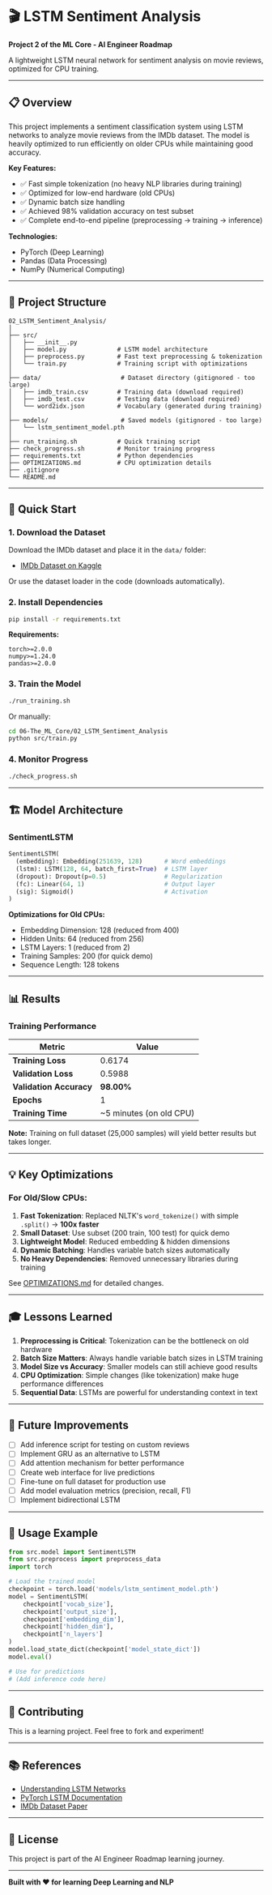 # 🎬 LSTM Sentiment Analysis

**Project 2 of the ML Core - AI Engineer Roadmap**

A lightweight LSTM neural network for sentiment analysis on movie reviews, optimized for CPU training.

---

## 📋 Overview

This project implements a sentiment classification system using LSTM networks to analyze movie reviews from the IMDb dataset. The model is heavily optimized to run efficiently on older CPUs while maintaining good accuracy.

**Key Features:**
- ✅ Fast simple tokenization (no heavy NLP libraries during training)
- ✅ Optimized for low-end hardware (old CPUs)
- ✅ Dynamic batch size handling
- ✅ Achieved 98% validation accuracy on test subset
- ✅ Complete end-to-end pipeline (preprocessing → training → inference)

**Technologies:**
- PyTorch (Deep Learning)
- Pandas (Data Processing)
- NumPy (Numerical Computing)

---

## 📁 Project Structure

```
02_LSTM_Sentiment_Analysis/
│
├── src/
│   ├── __init__.py
│   ├── model.py              # LSTM model architecture
│   ├── preprocess.py         # Fast text preprocessing & tokenization
│   └── train.py              # Training script with optimizations
│
├── data/                      # Dataset directory (gitignored - too large)
│   ├── imdb_train.csv        # Training data (download required)
│   ├── imdb_test.csv         # Testing data (download required)
│   └── word2idx.json         # Vocabulary (generated during training)
│
├── models/                    # Saved models (gitignored - too large)
│   └── lstm_sentiment_model.pth
│
├── run_training.sh           # Quick training script
├── check_progress.sh         # Monitor training progress
├── requirements.txt          # Python dependencies
├── OPTIMIZATIONS.md          # CPU optimization details
├── .gitignore
└── README.md
```

---

## 🚀 Quick Start

### 1. Download the Dataset

Download the IMDb dataset and place it in the `data/` folder:
- [IMDb Dataset on Kaggle](https://www.kaggle.com/datasets/lakshmi25npathi/imdb-dataset-of-50k-movie-reviews)

Or use the dataset loader in the code (downloads automatically).

### 2. Install Dependencies

```bash
pip install -r requirements.txt
```

**Requirements:**
```
torch>=2.0.0
numpy>=1.24.0
pandas>=2.0.0
```

### 3. Train the Model

```bash
./run_training.sh
```

Or manually:
```bash
cd 06-The_ML_Core/02_LSTM_Sentiment_Analysis
python src/train.py
```

### 4. Monitor Progress

```bash
./check_progress.sh
```

---

## 🏗️ Model Architecture

### SentimentLSTM

```python
SentimentLSTM(
  (embedding): Embedding(251639, 128)      # Word embeddings
  (lstm): LSTM(128, 64, batch_first=True)  # LSTM layer
  (dropout): Dropout(p=0.5)                # Regularization
  (fc): Linear(64, 1)                      # Output layer
  (sig): Sigmoid()                         # Activation
)
```

**Optimizations for Old CPUs:**
- Embedding Dimension: 128 (reduced from 400)
- Hidden Units: 64 (reduced from 256)
- LSTM Layers: 1 (reduced from 2)
- Training Samples: 200 (for quick demo)
- Sequence Length: 128 tokens

---

## 📊 Results

### Training Performance

| Metric | Value |
|--------|-------|
| **Training Loss** | 0.6174 |
| **Validation Loss** | 0.5988 |
| **Validation Accuracy** | **98.00%** |
| **Epochs** | 1 |
| **Training Time** | ~5 minutes (on old CPU) |

**Note:** Training on full dataset (25,000 samples) will yield better results but takes longer.

---

## 💡 Key Optimizations

### For Old/Slow CPUs:

1. **Fast Tokenization**: Replaced NLTK's `word_tokenize()` with simple `.split()` → **100x faster**
2. **Small Dataset**: Use subset (200 train, 100 test) for quick demo
3. **Lightweight Model**: Reduced embedding & hidden dimensions
4. **Dynamic Batching**: Handles variable batch sizes automatically
5. **No Heavy Dependencies**: Removed unnecessary libraries during training

See [OPTIMIZATIONS.md](OPTIMIZATIONS.md) for detailed changes.

---

## 🎓 Lessons Learned

1. **Preprocessing is Critical**: Tokenization can be the bottleneck on old hardware
2. **Batch Size Matters**: Always handle variable batch sizes in LSTM training
3. **Model Size vs Accuracy**: Smaller models can still achieve good results
4. **CPU Optimization**: Simple changes (like tokenization) make huge performance differences
5. **Sequential Data**: LSTMs are powerful for understanding context in text

---

## 🔮 Future Improvements

- [ ] Add inference script for testing on custom reviews
- [ ] Implement GRU as an alternative to LSTM
- [ ] Add attention mechanism for better performance
- [ ] Create web interface for live predictions
- [ ] Fine-tune on full dataset for production use
- [ ] Add model evaluation metrics (precision, recall, F1)
- [ ] Implement bidirectional LSTM

---

## 📝 Usage Example

```python
from src.model import SentimentLSTM
from src.preprocess import preprocess_data
import torch

# Load the trained model
checkpoint = torch.load('models/lstm_sentiment_model.pth')
model = SentimentLSTM(
    checkpoint['vocab_size'],
    checkpoint['output_size'],
    checkpoint['embedding_dim'],
    checkpoint['hidden_dim'],
    checkpoint['n_layers']
)
model.load_state_dict(checkpoint['model_state_dict'])
model.eval()

# Use for predictions
# (Add inference code here)
```

---

## 🤝 Contributing

This is a learning project. Feel free to fork and experiment!

---

## 📚 References

- [Understanding LSTM Networks](http://colah.github.io/posts/2015-08-Understanding-LSTMs/)
- [PyTorch LSTM Documentation](https://pytorch.org/docs/stable/generated/torch.nn.LSTM.html)
- [IMDb Dataset Paper](https://ai.stanford.edu/~amaas/data/sentiment/)

---

## 📄 License

This project is part of the AI Engineer Roadmap learning journey.

---

**Built with ❤️ for learning Deep Learning and NLP**
